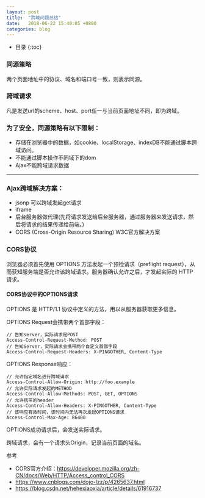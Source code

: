```yaml
---
layout: post
title:  "跨域问题总结"
date:   2018-06-22 15:40:05 +0800
categories: blog
---
```


* 目录
{:toc}

### 同源策略
两个页面地址中的协议、域名和端口号一致，则表示同源。

### 跨域请求
凡是发送url的scheme、host、port任一与当前页面地址不同，即为跨域。

### 为了安全，同源策略有以下限制：
- 存储在浏览器中的数据，如cookie、localStorage、indexDB不能通过脚本跨域访问。
- 不能通过脚本操作不同域下的dom
- Ajax不能跨域请求数据

***

### Ajax跨域解决方案：
- jsonp 可以跨域发起get请求
- iframe
- 后台服务器做代理(先将请求发送给后台服务器，通过服务器来发送请求，然后将请求的结果传递给前端。)
- CORS (Cross-Origin Resource Sharing) W3C官方解决方案

### CORS协议

浏览器必须首先使用 OPTIONS 方法发起一个预检请求（preflight request），从而获知服务端是否允许该跨域请求。服务器确认允许之后，才发起实际的 HTTP 请求。

#### CORS协议中的OPTIONS请求

OPTIONS 是 HTTP/1.1 协议中定义的方法，用以从服务器获取更多信息。    

OPTIONS Request会携带两个首部字段：   

    // 告知server，实际请求是POST
    Access-Control-Request-Method: POST
    // 告知Server，实际请求会携带两个自定义首部字段
    Access-Control-Request-Headers: X-PINGOTHER, Content-Type

OPTIONS Response响应：

    // 允许指定域名进行跨域请求
    Access-Control-Allow-Origin: http://foo.example
    // 允许实际请求发起的METHOD
    Access-Control-Allow-Methods: POST, GET, OPTIONS
    // 允许携带的header
    Access-Control-Allow-Headers: X-PINGOTHER, Content-Type
    // 该响应有效时间，该时间内无法再次发起OPTIONS请求
    Access-Control-Max-Age: 86400

OPTIONS成功请求后，会发送实际请求。

跨域请求，会有一个请求头Origin，记录当前页面的域名。

参考
- CORS官方介绍：<https://developer.mozilla.org/zh-CN/docs/Web/HTTP/Access_control_CORS>
- <https://www.cnblogs.com/dojo-lzz/p/4265637.html>
- <https://blog.csdn.net/hehexiaoxia/article/details/61916737>
